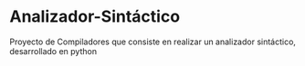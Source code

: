 # Analizador-Sintáctico
Proyecto de Compiladores que consiste en realizar un analizador sintáctico, desarrollado en python
